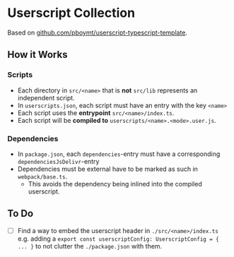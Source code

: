 # Userscript Collection

Based on [github.com/pboymt/userscript-typescript-template](https://github.com/pboymt/userscript-typescript-template).

## How it Works

### Scripts

- Each directory in `src/<name>` that is **not** `src/lib` represents an independent script.
- In `userscripts.json`, each script must have an entry with the key `<name>`
- Each script uses the **entrypoint** `src/<name>/index.ts`.
- Each script will be **compiled to** `userscripts/<name>.<mode>.user.js`.

### Dependencies

- In `package.json`, each `dependencies`-entry must have a corresponding `dependenciesJsDelivr`-entry
- Dependencies must be external have to be marked as such in `webpack/base.ts`.
  - This avoids the dependency being inlined into the compiled userscript.

## To Do

- [ ] Find a way to embed the userscript header in `./src/<name>/index.ts` e.g. adding a
      `export const userscriptConfig: UserscriptConfig = { ... }` to not clutter the
      `./package.json` with them.
